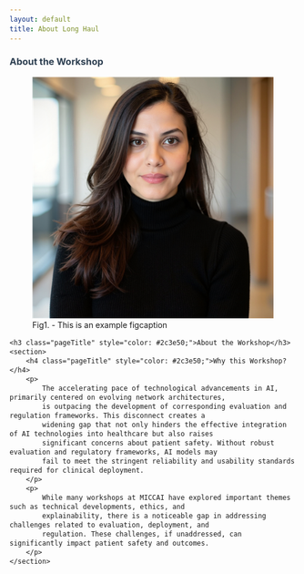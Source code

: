 ```yaml
---
layout: default
title: About Long Haul
---
```

<div class="post">
    <h3 class="pageTitle" style="color: #2c3e50;">About the Workshop</h3>
    <figure>
		<img src="/organizers/ghada.jpg" alt=""> 
		<figcaption>Fig1. - This is an example figcaption</figcaption>
	</figure>

	<h3 class="pageTitle" style="color: #2c3e50;">About the Workshop</h3>
    <section>
        <h4 class="pageTitle" style="color: #2c3e50;">Why this Workshop?</h4>
        <p>
            The accelerating pace of technological advancements in AI, primarily centered on evolving network architectures, 
            is outpacing the development of corresponding evaluation and regulation frameworks. This disconnect creates a 
            widening gap that not only hinders the effective integration of AI technologies into healthcare but also raises 
            significant concerns about patient safety. Without robust evaluation and regulatory frameworks, AI models may 
            fail to meet the stringent reliability and usability standards required for clinical deployment.
        </p>
        <p>
            While many workshops at MICCAI have explored important themes such as technical developments, ethics, and 
            explainability, there is a noticeable gap in addressing challenges related to evaluation, deployment, and 
            regulation. These challenges, if unaddressed, can significantly impact patient safety and outcomes.
        </p>
    </section>
</div>

<style>
    .organizers {
        display: flex;
        flex-wrap: wrap;
        justify-content: center;
        gap: 20px;
    }
    .row {
        display: flex;
        justify-content: center;
        width: 100%;
        gap: 20px;
    }
    .organizer {
        text-align: center;
        flex: 1 1 calc(25% - 20px); /* For 4 items per row */
    }
    .row:nth-child(2) .organizer {
        flex: 1 1 calc(33.33% - 20px); /* For 3 items per row */
    }
    .organizer img {
        width: 150px; /* Uniform width */
        height: 150px; /* Uniform height */
        object-fit: cover; /* Ensures consistent scaling */
        border-radius: 8px; /* Optional: Rounded corners */
    }
    .organizer p {
        margin-top: 10px;
        font-size: 14px;
    }
</style>

<!-- 

<style>
    .organizers {
        display: flex;
        flex-direction: column; /* Stack rows vertically */
        gap: 20px; /* Space between rows */
    }
    .row {
        display: flex;
        justify-content: space-evenly; /* Equal spacing between items in a row */
        width: 100%;
        gap: 20px;
    }
    .organizer {
        text-align: center;
    }
    .organizer img {
        width: 150px; /* Uniform width */
        height: 150px; /* Uniform height */
        object-fit: cover; /* Ensures consistent scaling */
        border-radius: 8px; /* Optional: Rounded corners */
    }
    .organizer p {
        margin-top: 10px;
        font-size: 14px;
    }
</style> -->